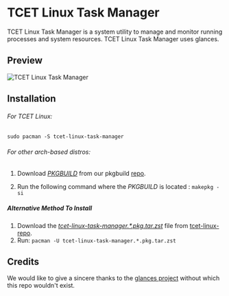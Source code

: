 # TCET Linux Task Manager 
TCET Linux Task Manager is a system utility to manage and monitor running processes and system resources.
TCET Linux Task Manager uses glances.

## Preview

![TCET Linux Task Manager](https://github.com/tcet-opensource/tcet-linux-assets/blob/main/task-manager.png)

## Installation

###### For TCET Linux:
`sudo pacman -S tcet-linux-task-manager`

###### For other arch-based distros:

1. Download *[PKGBUILD](https://raw.githubusercontent.com/tcet-opensource/tcet-linux-pkgbuild/main/apps/tcet-linux-task-manager/PKGBUILD)* from our pkgbuild [ repo](https://github.com/tcet-opensource/tcet-linux-pkgbuild/).

2. Run the following command where the *PKGBUILD* is located :
`makepkg -si`

##### Alternative Method To Install 
1. Download the [*tcet-linux-task-manager.\*.pkg.tar.zst*](https://github.com/tcet-opensource/tcet-linux-repo/raw/main/x86_64/tcet-linux-task-manager-23.08-3-x86_64.pkg.tar.zst) file from [tcet-linux-repo](https://github.com/tcet-opensource/tcet-linux-repo).
1. Run:
    `pacman -U tcet-linux-task-manager.*.pkg.tar.zst`

## Credits

We would like to give a sincere thanks to the [glances project](https://github.com/nicolargo/glances) without which this repo wouldn't exist. 

